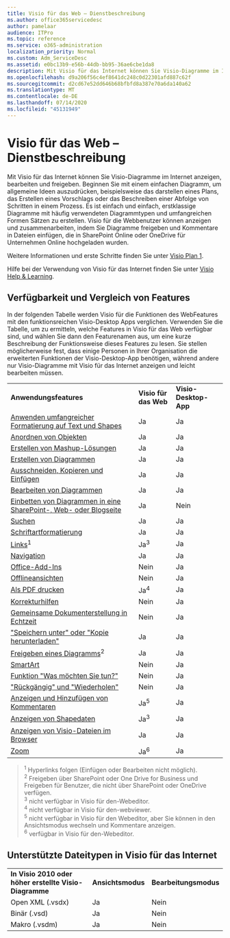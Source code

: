```yaml
---
title: Visio für das Web – Dienstbeschreibung
ms.author: office365servicedesc
author: pamelaar
audience: ITPro
ms.topic: reference
ms.service: o365-administration
localization_priority: Normal
ms.custom: Adm_ServiceDesc
ms.assetid: e0bc13b9-e56b-44db-bb95-36ae6cbe1da8
description: Mit Visio für das Internet können Sie Visio-Diagramme im Internet anzeigen, bearbeiten und freigeben.
ms.openlocfilehash: d9a206f56c4ef8641dc248c0d22301afd887c62f
ms.sourcegitcommit: d2cd67e52dd646b68bfbfd8a387e70a6da140a62
ms.translationtype: MT
ms.contentlocale: de-DE
ms.lasthandoff: 07/14/2020
ms.locfileid: "45131949"
---
```

# <a name="visio-for-the-web-service-description"></a>Visio für das Web – Dienstbeschreibung

Mit Visio für das Internet können Sie Visio-Diagramme im Internet anzeigen, bearbeiten und freigeben. Beginnen Sie mit einem einfachen Diagramm, um allgemeine Ideen auszudrücken, beispielsweise das darstellen eines Plans, das Erstellen eines Vorschlags oder das Beschreiben einer Abfolge von Schritten in einem Prozess. Es ist einfach und einfach, erstklassige Diagramme mit häufig verwendeten Diagrammtypen und umfangreichen Formen Sätzen zu erstellen. Visio für die Webbenutzer können anzeigen und zusammenarbeiten, indem Sie Diagramme freigeben und Kommentare in Dateien einfügen, die in SharePoint Online oder OneDrive für Unternehmen Online hochgeladen wurden.
  
Weitere Informationen und erste Schritte finden Sie unter [Visio Plan 1](https://products.office.com/en-US/visio/visio-online).
  
Hilfe bei der Verwendung von Visio für das Internet finden Sie unter [Visio Help & Learning](https://support.office.com/visio).
  
## <a name="feature-availability-and-comparison"></a>Verfügbarkeit und Vergleich von Features

In der folgenden Tabelle werden Visio für die Funktionen des WebFeatures mit den funktionsreichen Visio-Desktop Apps verglichen. Verwenden Sie die Tabelle, um zu ermitteln, welche Features in Visio für das Web verfügbar sind, und wählen Sie dann den Featurenamen aus, um eine kurze Beschreibung der Funktionsweise dieses Features zu lesen. Sie stellen möglicherweise fest, dass einige Personen in Ihrer Organisation die erweiterten Funktionen der Visio-Desktop-App benötigen, während andere nur Visio-Diagramme mit Visio für das Internet anzeigen und leicht bearbeiten müssen. 
  
||||
|:-----|:-----|:-----|
|**Anwendungsfeatures** <br/> |**Visio für das Web** <br/> |**Visio-Desktop-App** <br/> |
|[Anwenden umfangreicher Formatierung auf Text und Shapes](visio-online.md#apply-rich-formatting-to-text-and-shapes) <br/> |Ja  <br/> |Ja  <br/> |
|[Anordnen von Objekten](visio-online.md#arrange-objects) <br/> |Ja  <br/> |Ja  <br/> |
|[Erstellen von Mashup-Lösungen](visio-online.md#build-mashup-solutions) <br/> |Ja  <br/> |Ja  <br/> |
|[Erstellen von Diagrammen](visio-online.md#create-diagrams) <br/> |Ja  <br/> |Ja  <br/> |
|[Ausschneiden, Kopieren und Einfügen](visio-online.md#cut-copy-and-paste) <br/> |Ja  <br/> |Ja  <br/> |
|[Bearbeiten von Diagrammen](visio-online.md#edit-diagrams) <br/> |Ja  <br/> |Ja  <br/> |
|[Einbetten von Diagrammen in eine SharePoint-, Web- oder Blogseite](visio-online.md#embed-diagram-in-a-sharepoint-web-or-blog-page) <br/> |Ja  <br/> |Nein  <br/> |
|[Suchen](visio-online.md#find) <br/> |Ja  <br/> |Ja  <br/> |
|[Schriftartformatierung](visio-online.md#font-formatting) <br/> |Ja  <br/> |Ja  <br/> |
|[Links](visio-online.md#hyperlinks)<sup>1</sup> <br/> |Ja<sup>3</sup> <br/> |Ja  <br/> |
|[Navigation](visio-online.md#navigation) <br/> |Ja  <br/> |Ja  <br/> |
|[Office-Add-Ins](visio-online.md#office-add-ins) <br/> |Nein  <br/> |Ja  <br/> |
|[Offlineansichten](visio-online.md#offline-viewing) <br/> |Nein  <br/> |Ja  <br/> |
|[Als PDF drucken](visio-online.md#print-to-pdf) <br/> |Ja<sup>4</sup> <br/> |Ja  <br/> |
|[Korrekturhilfen](visio-online.md#proofing-tools) <br/> |Nein  <br/> |Ja  <br/> |
|[Gemeinsame Dokumenterstellung in Echtzeit](visio-online.md#real-time-co-authoring) <br/> |Nein  <br/> |Ja  <br/> |
|["Speichern unter" oder "Kopie herunterladen"](visio-online.md#save-as-or-download-a-copy) <br/> |Ja  <br/> |Ja  <br/> |
|[Freigeben eines Diagramms](visio-online.md#share-a-diagram)<sup>2</sup> <br/> |Ja  <br/> |Ja  <br/> |
|[SmartArt](visio-online.md#smartart) <br/> |Nein  <br/> |Ja  <br/> |
|[Funktion "Was möchten Sie tun?"](visio-online.md#tell-me) <br/> |Nein  <br/> |Ja  <br/> |
|["Rückgängig" und "Wiederholen"](visio-online.md#undo-and-redo) <br/> |Nein  <br/> |Ja  <br/> |
|[Anzeigen und Hinzufügen von Kommentaren](visio-online.md#view-and-add-comments) <br/> |Ja<sup>5</sup> <br/> |Ja  <br/> |
|[Anzeigen von Shapedaten](visio-online.md#view-shape-data) <br/> |Ja<sup>3</sup> <br/> |Ja  <br/> |
|[Anzeigen von Visio-Dateien im Browser](visio-online.md#view-visio-files-in-the-browser) <br/> |Ja  <br/> |Ja  <br/> |
|[Zoom](visio-online.md#zoom) <br/> |Ja<sup>6</sup> <br/> |Ja  <br/> |
   
> <sup>1</sup> Hyperlinks folgen (Einfügen oder Bearbeiten nicht möglich). 
<br/><sup>2</sup> Freigeben über SharePoint oder One Drive for Business und Freigeben für Benutzer, die nicht über SharePoint oder OneDrive verfügen. 
<br/> <sup>3</sup> nicht verfügbar in Visio für den-Webeditor.
<br/><sup>4</sup> nicht verfügbar in Visio für den-webviewer. 
<br/><sup>5</sup> nicht verfügbar in Visio für den Webeditor, aber Sie können in den Ansichtsmodus wechseln und Kommentare anzeigen. 
<br/><sup>6</sup> verfügbar in Visio für den-Webeditor. 
  
## <a name="supported-file-types-in-visio-for-the-web"></a>Unterstützte Dateitypen in Visio für das Internet

||||
|:-----|:-----|:-----|
|**In Visio 2010 oder höher erstellte Visio-Diagramme** <br/> |**Ansichtsmodus** <br/> |**Bearbeitungsmodus** <br/> |
|Open XML (.vsdx)  <br/> |Ja  <br/> |Nein  <br/> |
|Binär (.vsd)  <br/> |Ja  <br/> |Nein  <br/> |
|Makro (.vsdm)  <br/> |Ja  <br/> |Nein  <br/> |
   

